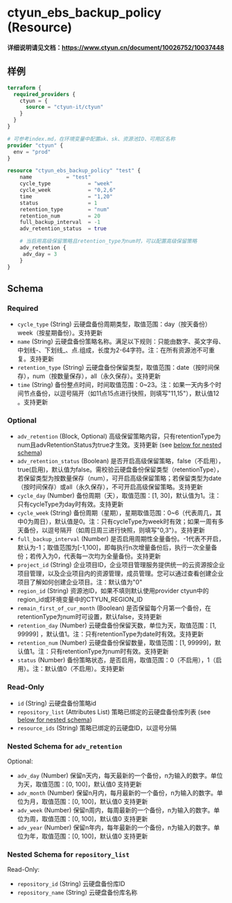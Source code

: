 # ctyun_ebs_backup_policy (Resource)
**详细说明请见文档：https://www.ctyun.cn/document/10026752/10037448**



## 样例

```terraform
terraform {
  required_providers {
    ctyun = {
      source = "ctyun-it/ctyun"
    }
  }
}

# 可参考index.md，在环境变量中配置ak、sk、资源池ID、可用区名称
provider "ctyun" {
  env = "prod"
}

resource "ctyun_ebs_backup_policy" "test" {
    name           = "test"
    cycle_type            = "week"
    cycle_week            = "0,2,6"
    time                  = "1,20"
    status                = 1
    retention_type        = "num"
    retention_num         = 20
    full_backup_interval  = -1
    adv_retention_status  = true

    # 当启用高级保留策略且retention_type为num时，可以配置高级保留策略
    adv_retention {
     adv_day = 3
    }
}
```

<!-- schema generated by tfplugindocs -->
## Schema

### Required

- `cycle_type` (String) 云硬盘备份周期类型，取值范围：day（按天备份）week（按星期备份）。支持更新
- `name` (String) 云硬盘备份策略名称。满足以下规则：只能由数字、英文字母、中划线-、下划线_、点.组成，长度为2-64字符。注：在所有资源池不可重复。支持更新
- `retention_type` (String) 云硬盘备份保留类型，取值范围：date（按时间保存），num（按数量保存），all（永久保存）。支持更新
- `time` (String) 备份整点时间，时间取值范围：0~23。注：如果一天内多个时间节点备份，以逗号隔开（如11点15点进行快照，则填写"11,15"），默认值12 。支持更新

### Optional

- `adv_retention` (Block, Optional) 高级保留策略内容，只有retentionType为num且advRetentionStatus为true才生效。支持更新 (see [below for nested schema](#nestedblock--adv_retention))
- `adv_retention_status` (Boolean) 是否开启高级保留策略，false（不启用），true(启用)，默认值为false。需校验云硬盘备份保留类型（retentionType），若保留类型为按数量保存（num），可开启高级保留策略；若保留类型为date（按时间保存）或all（永久保存），不可开启高级保留策略。支持更新
- `cycle_day` (Number) 备份周期（天），取值范围：[1, 30]，默认值为1。注：只有cycleType为day时有效。支持更新
- `cycle_week` (String) 备份周期（星期），星期取值范围：0~6（代表周几，其中0为周日），默认值是0。注：只有cycleType为week时有效；如果一周有多天备份，以逗号隔开（如周日周三进行快照，则填写"0,3"）。支持更新
- `full_backup_interval` (Number) 是否启用周期性全量备份。-1代表不开启，默认为-1；取值范围为[-1,100]，即每执行n次增量备份后，执行一次全量备份；若传入为0，代表每一次均为全量备份。支持更新
- `project_id` (String) 企业项目ID，企业项目管理服务提供统一的云资源按企业项目管理，以及企业项目内的资源管理，成员管理。您可以通过查看创建企业项目了解如何创建企业项目。注：默认值为"0"
- `region_id` (String) 资源池ID，如果不填则默认使用provider ctyun中的region_id或环境变量中的CTYUN_REGION_ID
- `remain_first_of_cur_month` (Boolean) 是否保留每个月第一个备份，在retentionType为num时可设置，默认false，支持更新
- `retention_day` (Number) 云硬盘备份保留天数，单位为天，取值范围：[1, 99999] ，默认值1。注：只有retentionType为date时有效。支持更新
- `retention_num` (Number) 云硬盘备份保留数量，取值范围：[1, 99999]，默认值1。注：只有retentionType为num时有效。支持更新
- `status` (Number) 备份策略状态，是否启用，取值范围：0（不启用），1（启用）。注：默认值0（不启用）。支持更新

### Read-Only

- `id` (String) 云硬盘备份策略id
- `repository_list` (Attributes List) 策略已绑定的云硬盘备份库列表 (see [below for nested schema](#nestedatt--repository_list))
- `resource_ids` (String) 策略已绑定的云硬盘ID，以逗号分隔

<a id="nestedblock--adv_retention"></a>
### Nested Schema for `adv_retention`

Optional:

- `adv_day` (Number) 保留n天内，每天最新的一个备份，n为输入的数字。单位为天，取值范围：[0, 100]，默认值0 支持更新
- `adv_month` (Number) 保留n月内，每月最新的一个备份，n为输入的数字。单位为月，取值范围：[0, 100]，默认值0 支持更新
- `adv_week` (Number) 保留n周内，每周最新的一个备份，n为输入的数字。单位为周，取值范围：[0, 100]，默认值0 支持更新
- `adv_year` (Number) 保留n年内，每年最新的一个备份，n为输入的数字。单位为年，取值范围：[0, 100]，默认值0 支持更新


<a id="nestedatt--repository_list"></a>
### Nested Schema for `repository_list`

Read-Only:

- `repository_id` (String) 云硬盘备份库ID
- `repository_name` (String) 云硬盘备份库名称